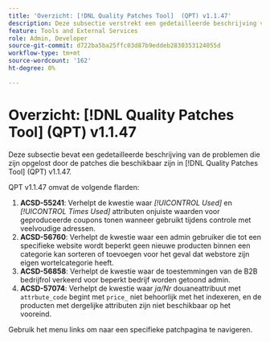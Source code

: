 ```yaml
---
title: 'Overzicht: [!DNL Quality Patches Tool]  (QPT) v1.1.47'
description: Deze subsectie verstrekt een gedetailleerde beschrijving van de kwesties die door de flarden beschikbaar in  [!DNL Quality Patches Tool]  (QPT) v1.1.47 worden bevestigd.
feature: Tools and External Services
role: Admin, Developer
source-git-commit: d722ba5ba25ffc03d87b9eddeb2830353124055d
workflow-type: tm+mt
source-wordcount: '162'
ht-degree: 0%

---
```


# Overzicht: [!DNL Quality Patches Tool] (QPT) v1.1.47

Deze subsectie bevat een gedetailleerde beschrijving van de problemen die zijn opgelost door de patches die beschikbaar zijn in [!DNL Quality Patches Tool] (QPT) v1.1.47.

QPT v1.1.47 omvat de volgende flarden:

1. **ACSD-55241**: Verhelpt de kwestie waar *[!UICONTROL Used]* en *[!UICONTROL Times Used]* attributen onjuiste waarden voor geproduceerde coupons tonen wanneer gebruikt tijdens controle met veelvoudige adressen.
1. **ACSD-56760**: Verhelpt de kwestie waar een admin gebruiker die tot een specifieke website wordt beperkt geen nieuwe producten binnen een categorie kan sorteren of toevoegen voor het geval dat webstore zijn eigen wortelcategorie heeft.
1. **ACSD-56858**: Verhelpt de kwestie waar de toestemmingen van de B2B bedrijfrol verkeerd voor beperkt bedrijf worden getoond admin.
1. **ACSD-57074**: Verhelpt de kwestie waar *ja/Nr* douaneattribuut met `attrbute_code` begint met `price_` niet behoorlijk met het indexeren, en de producten met dergelijke attributen zijn niet beschikbaar op het vooreind.

Gebruik het menu links om naar een specifieke patchpagina te navigeren.
